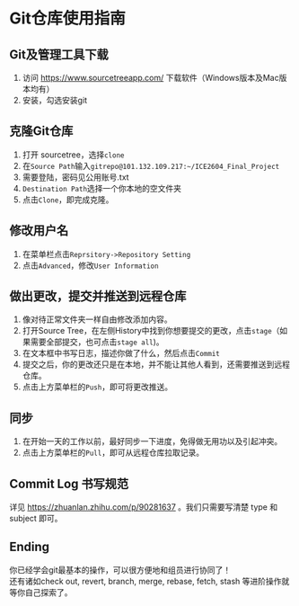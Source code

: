 # Git仓库使用指南
## Git及管理工具下载
1. 访问 https://www.sourcetreeapp.com/ 下载软件（Windows版本及Mac版本均有）
2. 安装，勾选安装git

## 克隆Git仓库
1. 打开 sourcetree，选择`clone`
2. 在`Source Path`输入`gitrepo@101.132.109.217:~/ICE2604_Final_Project`
3. 需要登陆，密码见公用账号.txt
4. `Destination Path`选择一个你本地的空文件夹
5. 点击`Clone`，即完成克隆。

## 修改用户名
1. 在菜单栏点击`Reprsitory->Repository Setting`
2. 点击`Advanced`，修改`User Information`

## 做出更改，提交并推送到远程仓库
1. 像对待正常文件夹一样自由修改添加内容。
2. 打开Source Tree，在左侧History中找到你想要提交的更改，点击`stage`（如果需要全部提交，也可点击`stage all`)。
3. 在文本框中书写日志，描述你做了什么，然后点击`Commit`
4. 提交之后，你的更改还只是在本地，并不能让其他人看到，还需要推送到远程仓库。
5. 点击上方菜单栏的`Push`，即可将更改推送。

## 同步
1. 在开始一天的工作以前，最好同步一下进度，免得做无用功以及引起冲突。
2. 点击上方菜单栏的`Pull`，即可从远程仓库拉取记录。

## Commit Log 书写规范
详见 https://zhuanlan.zhihu.com/p/90281637 。我们只需要写清楚 type 和 subject 即可。

## Ending
你已经学会git最基本的操作，可以很方便地和组员进行协同了！  
还有诸如check out, revert, branch, merge, rebase, fetch, stash 等进阶操作就等你自己探索了。